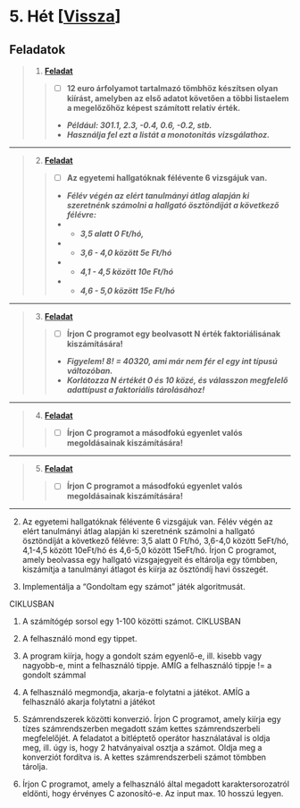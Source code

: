 # 5. Hét [[Vissza](https://github.com/OraveczJozsef/Miskolci_Egyetem/tree/main/Programoz%C3%A1s%20Alapjai/Szorgalmi%20Feladatok)]

## Feladatok
> 1. **[Feladat]()**
> > - [ ] **12 euro árfolyamot tartalmazó tömbhöz készítsen olyan kiírást, amelyben az első adatot követően a többi listaelem a megelőzőhöz képest számított relatív érték.**
> > - ***Például: 301.1, 2.3, -0.4, 0.6, -0.2, stb.***
> > - ***Használja fel ezt a listát a monotonitás vizsgálathoz.***
----
> 2. **[Feladat]()**
> > - [ ] **Az egyetemi hallgatóknak félévente 6 vizsgájuk van.**
> > - ***Félév végén az elért tanulmányi átlag alapján ki szeretnénk számolni a hallgató ösztöndíját a következő félévre:***
> > - - ***3,5 alatt 0 Ft/hó,***
> > - - ***3,6 - 4,0 között 5e Ft/hó***
> > - - ***4,1 - 4,5 között 10e Ft/hó***
> > - - ***4,6 - 5,0 között 15e Ft/hó***
----
> 3. **[Feladat]()**
> > - [ ] **Írjon C programot egy beolvasott N érték faktoriálisának kiszámítására!**
> > - ***Figyelem! 8! = 40320, ami már nem fér el egy int típusú változóban.***
> > - ***Korlátozza N értékét 0 és 10 közé, és válasszon megfelelő adattípust a faktoriális tárolásához!***
----
> 4. **[Feladat]()**
> > - [ ] **Írjon C programot a másodfokú egyenlet valós megoldásainak kiszámítására!**
----
> 5. **[Feladat]()**
> > - [ ] **Írjon C programot a másodfokú egyenlet valós megoldásainak kiszámítására!**
----


2. Az egyetemi hallgatóknak félévente 6 vizsgájuk van. Félév végén az elért tanulmányi átlag
alapján ki szeretnénk számolni a hallgató ösztöndíját a következő félévre:
3,5 alatt 0 Ft/hó, 3,6-4,0 között 5eFt/hó, 4,1-4,5 között 10eFt/hó és 4,6-5,0 között 15eFt/hó.
Írjon C programot, amely beolvassa egy hallgató vizsgajegyeit és eltárolja egy tömbben,
kiszámítja a tanulmányi átlagot és kiírja az ösztöndíj havi összegét.

3. Implementálja a “Gondoltam egy számot” játék algoritmusát.

CIKLUSBAN
1. A számítógép sorsol egy 1-100 közötti számot.
CIKLUSBAN
2. A felhasználó mond egy tippet.
3. A program kiírja, hogy a gondolt szám egyenlő-e,
ill. kisebb vagy nagyobb-e, mint a felhasználó tippje.
AMÍG a felhasználó tippje != a gondolt számmal
4. A felhasználó megmondja, akarja-e folytatni a játékot.
AMÍG a felhasználó akarja folytatni a játékot

4. Számrendszerek közötti konverzió. Írjon C programot, amely kiírja egy tízes számrendszerben
megadott szám kettes számrendszerbeli megfelelőjét. A feladatot a bitléptető operátor használatával
is oldja meg, ill. úgy is, hogy 2 hatványaival osztja a számot. Oldja meg a konverziót fordítva is.
A kettes számrendszerbeli számot tömbben tárolja.

5. Írjon C programot, amely a felhasználó által megadott karaktersorozatról eldönti,
hogy érvényes C azonosító-e. Az input max. 10 hosszú legyen.